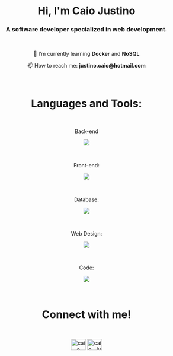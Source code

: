 <h1 align="center">Hi, I'm Caio Justino</h1>
<h3 align="center">A software developer specialized in web development.</h3><br>

<p align="center">🌱 I’m currently learning <b>Docker</b> and <b>NoSQL</b></p>
<p align="center">📫 How to reach me: <b>justino.caio@hotmail.com</b></p><br>

<h1 align="center">Languages and Tools:</h1><br>

<p align="center">Back-end</p>
<p align="center">
  <a href="https://skillicons.dev">
    <img src="https://skillicons.dev/icons?i=python,flask,php,laravel,nodejs" />
  </a>
</p><br>

<p align="center">Front-end:</p>
<p align="center">
  <a href="https://skillicons.dev">
    <img src="https://skillicons.dev/icons?i=html,css,bootstrap,js,vuejs" />
  </a>
</p><br>

<p align="center">Database:</p>
<p align="center">
  <a href="https://skillicons.dev">
    <img src="https://skillicons.dev/icons?i=mysql,sqlite" />
  </a>
</p><br>

<p align="center">Web Design:</p>
<p align="center">
  <a href="https://skillicons.dev">
    <img src="https://skillicons.dev/icons?i=figma" />
  </a>
</p><br>

<p align="center">Code:</p>
<p align="center">
  <a href="https://skillicons.dev">
    <img src="https://skillicons.dev/icons?i=vscode,replit" />
  </a>
</p><br>

<h1 align="center">Connect with me!</h1><br>

<p align="center">
<a href="https://www.linkedin.com/in/caio-victor-alves-justino-0a0a94241" target="blank"><img align="center" src="https://raw.githubusercontent.com/rahuldkjain/github-profile-readme-generator/master/src/images/icons/Social/linked-in-alt.svg" alt="caio victor alves justino" height="30" width="40" /></a>
<a href="https://instagram.com/caio__justino" target="blank"><img align="center" src="https://raw.githubusercontent.com/rahuldkjain/github-profile-readme-generator/master/src/images/icons/Social/instagram.svg" alt="caio__justino" height="30" width="40" /></a>
</p>

